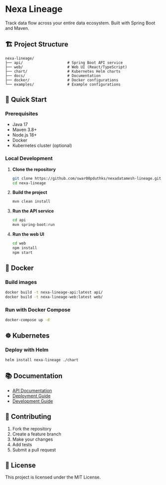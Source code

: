# Nexa Lineage

Track data flow across your entire data ecosystem. Built with Spring Boot and Maven.

## 🏗️ Project Structure

```
nexa-lineage/
├── api/                    # Spring Boot API service
├── web/                    # Web UI (React/TypeScript)
├── chart/                  # Kubernetes Helm charts
├── docs/                   # Documentation
├── docker/                 # Docker configurations
└── examples/               # Example configurations
```

## 🚀 Quick Start

### Prerequisites

- Java 17
- Maven 3.8+
- Node.js 18+
- Docker
- Kubernetes cluster (optional)

### Local Development

1. **Clone the repository**
   ```bash
   git clone https://github.com/swar00pduthks/nexadatamesh-lineage.git
   cd nexa-lineage
   ```

2. **Build the project**
   ```bash
   mvn clean install
   ```

3. **Run the API service**
   ```bash
   cd api
   mvn spring-boot:run
   ```

4. **Run the web UI**
   ```bash
   cd web
   npm install
   npm start
   ```

## 🐳 Docker

### Build images
```bash
docker build -t nexa-lineage-api:latest api/
docker build -t nexa-lineage-web:latest web/
```

### Run with Docker Compose
```bash
docker-compose up -d
```

## ☸️ Kubernetes

### Deploy with Helm
```bash
helm install nexa-lineage ./chart
```

## 📚 Documentation

- [API Documentation](docs/api.md)
- [Deployment Guide](docs/deployment.md)
- [Development Guide](docs/development.md)

## 🤝 Contributing

1. Fork the repository
2. Create a feature branch
3. Make your changes
4. Add tests
5. Submit a pull request

## 📄 License

This project is licensed under the MIT License.
